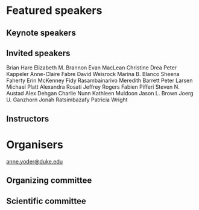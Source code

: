 # Featured speakers

## Keynote speakers


## Invited speakers
Brian Hare
Elizabeth M. Brannon
Evan MacLean
Christine Drea
Peter Kappeler
Anne-Claire Fabre
David Weisrock
Marina B. Blanco
Sheena Faherty
Erin McKenney
Fidy Rasambainarivo
Meredith Barrett
Peter Larsen
Michael Platt
Alexandra Rosati
Jeffrey Rogers
Fabien Pifferi
Steven N. Austad
Alex Dehgan
Charlie Nunn
Kathleen Muldoon
Jason L. Brown
Joerg U. Ganzhorn
Jonah Ratsimbazafy
Patricia Wright

## Instructors


# Organisers
anne.yoder@duke.edu

## Organizing committee


## Scientific committee
